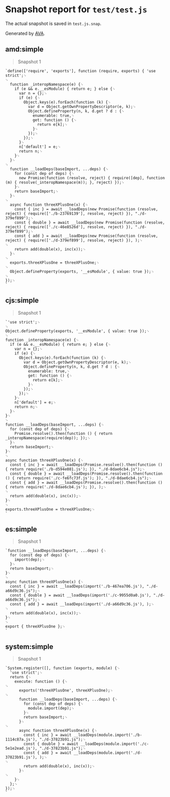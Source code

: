 # Snapshot report for `test/test.js`

The actual snapshot is saved in `test.js.snap`.

Generated by [AVA](https://avajs.dev).

## amd:simple

> Snapshot 1

    `define(['require', 'exports'], function (require, exports) { 'use strict';␊
    ␊
      function _interopNamespace(e) {␊
        if (e && e.__esModule) { return e; } else {␊
          var n = {};␊
          if (e) {␊
            Object.keys(e).forEach(function (k) {␊
              var d = Object.getOwnPropertyDescriptor(e, k);␊
              Object.defineProperty(n, k, d.get ? d : {␊
                enumerable: true,␊
                get: function () {␊
                  return e[k];␊
                }␊
              });␊
            });␊
          }␊
          n['default'] = e;␊
          return n;␊
        }␊
      }␊
    ␊
      function __loadDeps(baseImport, ...deps) {␊
        for (const dep of deps) {␊
          new Promise(function (resolve, reject) { require([dep], function (m) { resolve(_interopNamespace(m)); }, reject) });␊
        }␊
        return baseImport;␊
      }␊
    ␊
      async function threeXPlusOne(x) {␊
        const { inc } = await __loadDeps(new Promise(function (resolve, reject) { require(['./b-23769139'], resolve, reject) }), "./d-379ef899");␊
        const { double } = await __loadDeps(new Promise(function (resolve, reject) { require(['./c-46e8526d'], resolve, reject) }), "./d-379ef899");␊
        const { add } = await __loadDeps(new Promise(function (resolve, reject) { require(['./d-379ef899'], resolve, reject) }), );␊
    ␊
        return add(double(x), inc(x));␊
      }␊
    ␊
      exports.threeXPlusOne = threeXPlusOne;␊
    ␊
      Object.defineProperty(exports, '__esModule', { value: true });␊
    ␊
    });␊
    `

## cjs:simple

> Snapshot 1

    `'use strict';␊
    ␊
    Object.defineProperty(exports, '__esModule', { value: true });␊
    ␊
    function _interopNamespace(e) {␊
      if (e && e.__esModule) { return e; } else {␊
        var n = {};␊
        if (e) {␊
          Object.keys(e).forEach(function (k) {␊
            var d = Object.getOwnPropertyDescriptor(e, k);␊
            Object.defineProperty(n, k, d.get ? d : {␊
              enumerable: true,␊
              get: function () {␊
                return e[k];␊
              }␊
            });␊
          });␊
        }␊
        n['default'] = e;␊
        return n;␊
      }␊
    }␊
    ␊
    function __loadDeps(baseImport, ...deps) {␊
      for (const dep of deps) {␊
        Promise.resolve().then(function () { return _interopNamespace(require(dep)); });␊
      }␊
      return baseImport;␊
    }␊
    ␊
    async function threeXPlusOne(x) {␊
      const { inc } = await __loadDeps(Promise.resolve().then(function () { return require('./b-d594e081.js'); }), "./d-8dae6cb4.js");␊
      const { double } = await __loadDeps(Promise.resolve().then(function () { return require('./c-fe6fc73f.js'); }), "./d-8dae6cb4.js");␊
      const { add } = await __loadDeps(Promise.resolve().then(function () { return require('./d-8dae6cb4.js'); }), );␊
    ␊
      return add(double(x), inc(x));␊
    }␊
    ␊
    exports.threeXPlusOne = threeXPlusOne;␊
    `

## es:simple

> Snapshot 1

    `function __loadDeps(baseImport, ...deps) {␊
      for (const dep of deps) {␊
        import(dep);␊
      }␊
      return baseImport;␊
    }␊
    ␊
    async function threeXPlusOne(x) {␊
      const { inc } = await __loadDeps(import('./b-467ea706.js'), "./d-a66d9c36.js");␊
      const { double } = await __loadDeps(import('./c-9955d0a0.js'), "./d-a66d9c36.js");␊
      const { add } = await __loadDeps(import('./d-a66d9c36.js'), );␊
    ␊
      return add(double(x), inc(x));␊
    }␊
    ␊
    export { threeXPlusOne };␊
    `

## system:simple

> Snapshot 1

    `System.register([], function (exports, module) {␊
      'use strict';␊
      return {␊
        execute: function () {␊
    ␊
          exports('threeXPlusOne', threeXPlusOne);␊
    ␊
          function __loadDeps(baseImport, ...deps) {␊
            for (const dep of deps) {␊
              module.import(dep);␊
            }␊
            return baseImport;␊
          }␊
    ␊
          async function threeXPlusOne(x) {␊
            const { inc } = await __loadDeps(module.import('./b-1114c87a.js'), "./d-37823b91.js");␊
            const { double } = await __loadDeps(module.import('./c-5e1e2ead.js'), "./d-37823b91.js");␊
            const { add } = await __loadDeps(module.import('./d-37823b91.js'), );␊
    ␊
            return add(double(x), inc(x));␊
          }␊
    ␊
        }␊
      };␊
    });␊
    `
